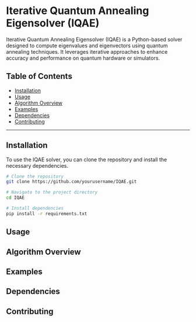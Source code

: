 # Iterative Quantum Annealing Eigensolver (IQAE)

Iterative Quantum Annealing Eigensolver (IQAE) is a Python-based solver designed to compute eigenvalues and eigenvectors using quantum annealing techniques. It leverages iterative approaches to enhance accuracy and performance on quantum hardware or simulators.

## Table of Contents
- [Installation](#installation)
- [Usage](#usage)
- [Algorithm Overview](#algorithm-overview)
- [Examples](#examples)
- [Dependencies](#dependencies)
- [Contributing](#contributing)
---

## Installation
To use the IQAE solver, you can clone the repository and install the necessary dependencies.

```bash
# Clone the repository
git clone https://github.com/yourusername/IQAE.git

# Navigate to the project directory
cd IQAE

# Install dependencies
pip install -r requirements.txt
```

## Usage

## Algorithm Overview

## Examples

## Dependencies

## Contributing


